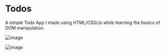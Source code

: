 # Todos

A simple Todo App I made using HTML/CSS/Js while learning the basics of DOM manipulation.
 
![image](https://user-images.githubusercontent.com/59094550/222968527-18cfdf54-7e49-47f9-844c-1c312e229d85.png)

![image](https://user-images.githubusercontent.com/59094550/222968656-254f03b7-0ffa-48e1-8e63-e5ca9af3b0be.png)
